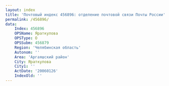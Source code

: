 ```yaml
---
layout: index
title: 'Почтовый индекс 456896: отделение почтовой связи Почты России'
permalink: /456896/
data:
    Index: 456896
    OPSName: Яраткулова
    OPSType: О
    OPSSubm: 456879
    Region: 'Челябинская область'
    Autonom: ''
    Area: 'Аргаяшский район'
    City: Яраткулова
    City1: ''
    ActDate: '20060126'
    IndexOld: ''
---
```

